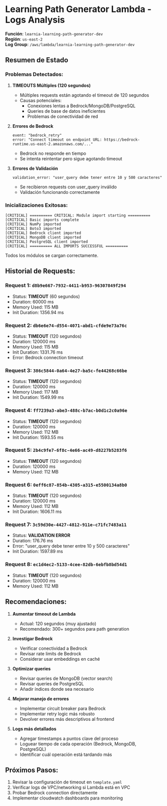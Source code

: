 # Learning Path Generator Lambda - Logs Analysis
**Función**: `learnia-learning-path-generator-dev`  
**Región**: `us-east-2`  
**Log Group**: `/aws/lambda/learnia-learning-path-generator-dev`

## Resumen de Estado

### Problemas Detectados:

1. **TIMEOUTS Múltiples (120 segundos)**
   - Múltiples requests están agotando el timeout de 120 segundos
   - Causas potenciales:
     - Conexiones lentas a Bedrock/MongoDB/PostgreSQL
     - Queries de base de datos ineficientes
     - Problemas de conectividad de red

2. **Errores de Bedrock**
   ```
   event: "bedrock_retry"
   error: "Connect timeout on endpoint URL: https://bedrock-runtime.us-east-2.amazonaws.com/..."
   ```
   - Bedrock no responde en tiempo
   - Se intenta reintentar pero sigue agotando timeout

3. **Errores de Validación**
   ```
   validation_error: "user_query debe tener entre 10 y 500 caracteres"
   ```
   - Se recibieron requests con user_query inválido
   - Validación funcionando correctamente

### Inicializaciones Exitosas:

```
[CRITICAL] ========== CRITICAL: Module import starting ==========
[CRITICAL] Basic imports complete
[CRITICAL] NumPy imported
[CRITICAL] Boto3 imported
[CRITICAL] Bedrock client imported
[CRITICAL] MongoDB client imported
[CRITICAL] PostgreSQL client imported
[CRITICAL] ========== ALL IMPORTS SUCCESSFUL ==========
```

Todos los módulos se cargan correctamente.

## Historial de Requests:

### Request 1: `d8b9e667-7932-4411-b953-96307849f294`
- Status: **TIMEOUT** (60 segundos)
- Duration: 60000 ms
- Memory Used: 115 MB
- Init Duration: 1356.94 ms

### Request 2: `db6e6e74-d554-4071-abd1-cfde9e73a76c`
- Status: **TIMEOUT** (120 segundos)
- Duration: 120000 ms
- Memory Used: 115 MB
- Init Duration: 1331.76 ms
- Error: Bedrock connection timeout

### Request 3: `386c5844-0a64-4e27-ba5c-fe44268c66be`
- Status: **TIMEOUT** (120 segundos)
- Duration: 120000 ms
- Memory Used: 117 MB
- Init Duration: 1549.99 ms

### Request 4: `ff7239a3-abe3-488c-b7ac-b0d1c2c0a96e`
- Status: **TIMEOUT** (120 segundos)
- Duration: 120000 ms
- Memory Used: 112 MB
- Init Duration: 1593.55 ms

### Request 5: `2b4c9fe7-6f8c-4e66-ac49-d8227b5283f6`
- Status: **TIMEOUT** (120 segundos)
- Duration: 120000 ms
- Memory Used: 112 MB

### Request 6: `0eff6c87-854b-4305-a315-e5500134a8b0`
- Status: **TIMEOUT** (120 segundos)
- Duration: 120000 ms
- Memory Used: 112 MB
- Init Duration: 1606.11 ms

### Request 7: `3c59d30e-4427-4812-911e-c71fc7483a11`
- Status: **VALIDATION ERROR**
- Duration: 176.76 ms
- Error: "user_query debe tener entre 10 y 500 caracteres"
- Init Duration: 1597.89 ms

### Request 8: `ec1d4ec2-5133-4cee-82db-6ebfb8bd54d1`
- Status: **TIMEOUT** (120 segundos)
- Duration: 120000 ms
- Memory Used: 112 MB

## Recomendaciones:

1. **Aumentar timeout de Lambda**
   - Actual: 120 segundos (muy ajustado)
   - Recomendado: 300+ segundos para path generation

2. **Investigar Bedrock**
   - Verificar conectividad a Bedrock
   - Revisar rate limits de Bedrock
   - Considerar usar embeddings en caché

3. **Optimizar queries**
   - Revisar queries de MongoDB (vector search)
   - Revisar queries de PostgreSQL
   - Añadir índices donde sea necesario

4. **Mejorar manejo de errores**
   - Implementar circuit breaker para Bedrock
   - Implementar retry logic más robusto
   - Devolver errores más descriptivos al frontend

5. **Logs más detallados**
   - Agregar timestamps a puntos clave del proceso
   - Loguear tiempo de cada operación (Bedrock, MongoDB, PostgreSQL)
   - Identificar cuál operación está tardando más

## Próximos Pasos:

1. Revisar la configuración de timeout en `template.yaml`
2. Verificar logs de VPC/networking si Lambda está en VPC
3. Probar Bedrock connection directamente
4. Implementar cloudwatch dashboards para monitoring
